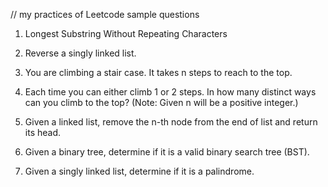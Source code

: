 // my practices of Leetcode sample questions

1. Longest Substring Without Repeating Characters

2. Reverse a singly linked list.

3. You are climbing a stair case. It takes n steps to reach to the top.

4. Each time you can either climb 1 or 2 steps. In how many distinct ways can you climb to the top? (Note: Given n will be a positive integer.)

5. Given a linked list, remove the n-th node from the end of list and return its head.

6. Given a binary tree, determine if it is a valid binary search tree (BST).

7. Given a singly linked list, determine if it is a palindrome.


